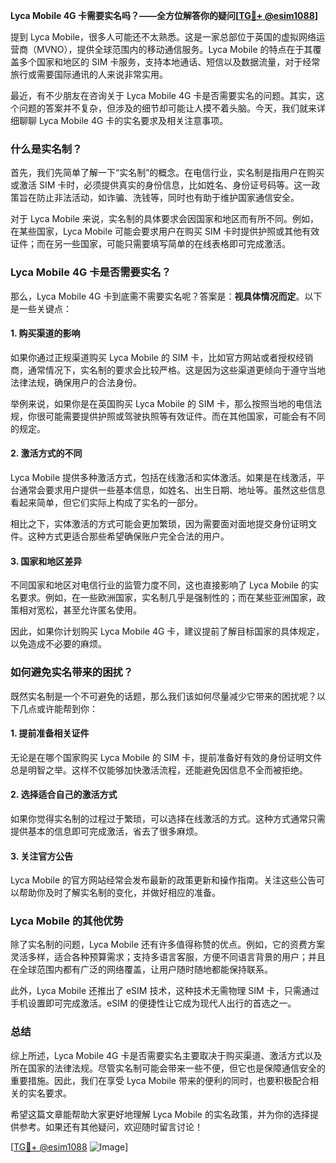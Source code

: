 **Lyca Mobile 4G 卡需要实名吗？——全方位解答你的疑问[[TG💪+ @esim1088](https://t.me/s/esim1088)]**

提到 Lyca Mobile，很多人可能还不太熟悉。这是一家总部位于英国的虚拟网络运营商（MVNO），提供全球范围内的移动通信服务。Lyca Mobile 的特点在于其覆盖多个国家和地区的 SIM 卡服务，支持本地通话、短信以及数据流量，对于经常旅行或需要国际通讯的人来说非常实用。

最近，有不少朋友在咨询关于 Lyca Mobile 4G 卡是否需要实名的问题。其实，这个问题的答案并不复杂，但涉及的细节却可能让人摸不着头脑。今天，我们就来详细聊聊 Lyca Mobile 4G 卡的实名要求及相关注意事项。

### 什么是实名制？

首先，我们先简单了解一下“实名制”的概念。在电信行业，实名制是指用户在购买或激活 SIM 卡时，必须提供真实的身份信息，比如姓名、身份证号码等。这一政策旨在防止非法活动，如诈骗、洗钱等，同时也有助于维护国家通信安全。

对于 Lyca Mobile 来说，实名制的具体要求会因国家和地区而有所不同。例如，在某些国家，Lyca Mobile 可能会要求用户在购买 SIM 卡时提供护照或其他有效证件；而在另一些国家，可能只需要填写简单的在线表格即可完成激活。

### Lyca Mobile 4G 卡是否需要实名？

那么，Lyca Mobile 4G 卡到底需不需要实名呢？答案是：**视具体情况而定**。以下是一些关键点：

#### 1. 购买渠道的影响

如果你通过正规渠道购买 Lyca Mobile 的 SIM 卡，比如官方网站或者授权经销商，通常情况下，实名制的要求会比较严格。这是因为这些渠道更倾向于遵守当地法律法规，确保用户的合法身份。

举例来说，如果你是在英国购买 Lyca Mobile 的 SIM 卡，那么按照当地的电信法规，你很可能需要提供护照或驾驶执照等有效证件。而在其他国家，可能会有不同的规定。

#### 2. 激活方式的不同

Lyca Mobile 提供多种激活方式，包括在线激活和实体激活。如果是在线激活，平台通常会要求用户提供一些基本信息，如姓名、出生日期、地址等。虽然这些信息看起来简单，但它们实际上构成了实名的一部分。

相比之下，实体激活的方式可能会更加繁琐，因为需要面对面地提交身份证明文件。这种方式更适合那些希望确保账户完全合法的用户。

#### 3. 国家和地区差异

不同国家和地区对电信行业的监管力度不同，这也直接影响了 Lyca Mobile 的实名要求。例如，在一些欧洲国家，实名制几乎是强制性的；而在某些亚洲国家，政策相对宽松，甚至允许匿名使用。

因此，如果你计划购买 Lyca Mobile 4G 卡，建议提前了解目标国家的具体规定，以免造成不必要的麻烦。

### 如何避免实名带来的困扰？

既然实名制是一个不可避免的话题，那么我们该如何尽量减少它带来的困扰呢？以下几点或许能帮到你：

#### 1. 提前准备相关证件

无论是在哪个国家购买 Lyca Mobile 的 SIM 卡，提前准备好有效的身份证明文件总是明智之举。这样不仅能够加快激活流程，还能避免因信息不全而被拒绝。

#### 2. 选择适合自己的激活方式

如果你觉得实名制的过程过于繁琐，可以选择在线激活的方式。这种方式通常只需提供基本的信息即可完成激活，省去了很多麻烦。

#### 3. 关注官方公告

Lyca Mobile 的官方网站经常会发布最新的政策更新和操作指南。关注这些公告可以帮助你及时了解实名制的变化，并做好相应的准备。

### Lyca Mobile 的其他优势

除了实名制的问题，Lyca Mobile 还有许多值得称赞的优点。例如，它的资费方案灵活多样，适合各种预算需求；支持多语言客服，方便不同语言背景的用户；并且在全球范围内都有广泛的网络覆盖，让用户随时随地都能保持联系。

此外，Lyca Mobile 还推出了 eSIM 技术，这种技术无需物理 SIM 卡，只需通过手机设置即可完成激活。eSIM 的便捷性让它成为现代人出行的首选之一。

### 总结

综上所述，Lyca Mobile 4G 卡是否需要实名主要取决于购买渠道、激活方式以及所在国家的法律法规。尽管实名制可能会带来一些不便，但它也是保障通信安全的重要措施。因此，我们在享受 Lyca Mobile 带来的便利的同时，也要积极配合相关的实名要求。

希望这篇文章能帮助大家更好地理解 Lyca Mobile 的实名政策，并为你的选择提供参考。如果还有其他疑问，欢迎随时留言讨论！

[[TG💪+ @esim1088](https://t.me/s/esim1088) ![Image](https://i.postimg.cc/4NQfJmqS/Snipaste-2025-05-13-00-14-12.png)]